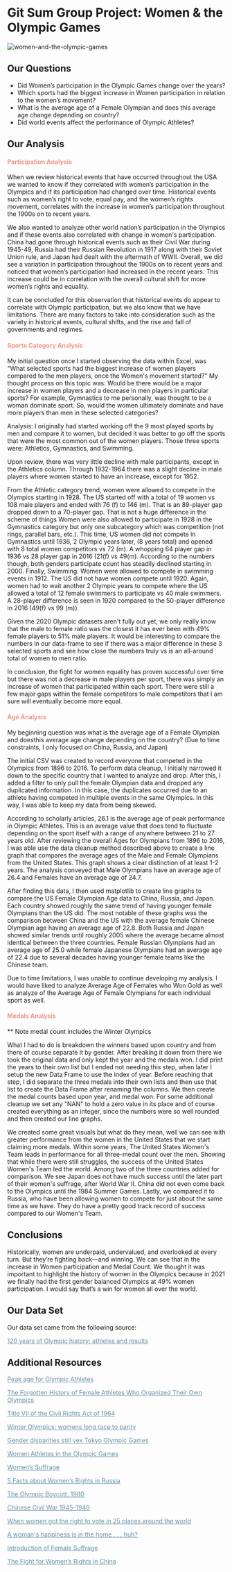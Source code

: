 # Git Sum Group Project: Women & the Olympic Games

![women-and-the-olympic-games](Visualizations/cover-women-olympics.png)

## Our Questions

* Did Women’s participation in the Olympic Games change over the years?
* Which sports had the biggest increase in Women participation in relation to the women’s movement?
* What is the average age of a Female Olympian and does this average age change depending on country?
* Did world events affect the performance of Olympic Athletes?

## Our Analysis

<h4 style="color:#F09789">Participation Analysis</h4>
<p>When we review historical events that have occurred throughout the USA we wanted to know if they correlated with women’s participation in the Olympics and if its participation had changed over time. Historical events such as women’s right to vote, equal pay, and the women’s rights movement, correlates with the increase in women’s participation throughout the 1900s on to recent years.</p> 

<p>We also wanted to analyze other world nation’s participation in the Olympics and if these events also correlated with change in women's participation. China had gone through historical events such as their Civil War during 1945-49, Russia had their Russian Revolution in 1917 along with their Soviet Union rule, and Japan had dealt with the aftermath of WWII. Overall, we did see a variation in participation throughout the 1900s on to recent years and noticed that women’s participation had increased in the recent years. This increase could be in correlation with the overall cultural shift for more women’s rights and equality.</p>

<p>It can be concluded for this observation that historical events do appear to correlate with Olympic participation, but we also know that we have limitations. There are many factors to take into consideration such as the variety in historical events, cultural shifts, and the rise and fall of governments and regimes.</p>


<h4 style="color:#F09789">Sports Category Analysis</h4>
<p>My initial question once I started observing the data within Excel, was "What selected sports had the biggest increase of women players compared to the men players, once the Women's movement started?" My thought process on this topic was: Would be there would be a major increase in women players and a decrease in men players in particular sports? For example, Gymnastics to me personally, was thought to be a woman dominate sport. So, would the women ultimately dominate and have more players than men in these selected categories? 

Analysis:
I originally had started working off the 9 most played sports by men and compare it to women, but decided it was better to go off the sports that were the most common out of the women players. Those three sports were: Athletics, Gymnastics, and Swimming. 

Upon review, there was very little decline with male participants, except in the Athletics column. Through 1932-1964 there was a slight decline in male players where women started to have an increase, except for 1952. 

From the Athletic category trend, women were allowed to compete in the Olympics starting in 1928.  The US started off with a total of 19 women vs 108 male players and ended with 76 (f) to 146 (m). That is an 89-player gap dropped down to a 70-player gap. That is not a huge difference in the scheme of things 
Women were also allowed to participate in 1928 in the Gymnastics category but only one subcategory which was competition (not rings, parallel bars, etc.). This time, US women did not compete in Gymnastics until 1936, 2 Olympic years later, (8 years total) and opened with 8 total women competitors vs 72 (m). A whopping 64 player gap in 1936 vs 28 player gap in 2016 (21(f) vs 49(m). According to the numbers though, both genders participate count has steadily declined starting in 2000. 
Finally, Swimming. Women were allowed to compete in swimming events in 1912. The US did not have women compete until 1920. Again, women had to wait another 2 Olympic years to compete where the US allowed a total of 12 female swimmers to participate vs 40 male swimmers. A 28-player difference is seen in 1920 compared to the 50-player difference in 2016 (49(f) vs 99 (m)). 


Given the 2020 Olympic datasets aren't fully out yet, we only really know that the male to female ratio was the closest it has ever been with 49% female players to 51% male players. It would be interesting to compare the numbers in our data-frame to see if there was a major difference in these 3 selected sports and see how close the numbers truly vs is an all-around total of women to men ratio. 

In conclusion, the fight for women equality has proven successful over time but there was not a decrease in male players per sport, there was simply an increase of women that participated within each sport. There were still a few major gaps within the female competitors to male competitors that I am sure will eventually become more equal. </p>

<h4 style="color:#F09789">Age Analysis</h4>
<p>My beginning question was what is the average age of a Female Olympian and doesthis average age change depending on the country? (Due to time constraints, I only focused on China, Russia, and Japan)</p>

<p>The initial CSV was created to record everyone that competed in the Olympics from 1896 to 2016. To perform data cleanup, I initially narrowed it down to the specific country that I wanted to analyze and drop. After this, I added a filter to only pull the female Olympian data and dropped any duplicated information. In this case, the duplicates occurred due to an athlete having competed in multiple events in the same Olympics. In this way, I was able to keep my data from being skewed.</p>

<p>According to scholarly articles, 26.1 is the average age of peak performance in Olympic Athletes. This is an average value that does tend to fluctuate depending on the sport itself with a range of anywhere between 21 to 27 years old. After reviewing the overall Ages for Olympians from 1896 to 2016, I was able use the data cleanup method described above to create a line graph that compares the average ages of the Male and Female Olympians from the United States. This graph shows a clear distinction of at least 1-2 years. The analysis conveyed that Male Olympians have an average age of 26.4 and Females have an average age of 24.7.</p>

<p>After finding this data, I then used matplotlib to create line graphs to compare the US Female Olympian Age data to China, Russia, and Japan. Each country showed roughly the same trend of having younger female Olympians than the US did. The most notable of these graphs was the comparison between China and the US with the average female Chinese Olympian age having an average age of 22.8. Both Russia and Japan showed similar trends until roughly 2005 where the average became almost identical between the three countries. Female Russian Olympians had an average age of 25.0 while female Japanese Olympians had an average age of 22.4 due to several decades having younger female teams like the Chinese team.</p>

<p>Due to time limitations, I was unable to continue developing my analysis. I would have liked to analyze Average Age of Females who Won Gold as well as analyze of the Average Age of Female Olympians for each individual sport as well.</p>



<h4 style="color:#F09789">Medals Analysis</h4>
<p>** Note medal count includes the Winter Olympics</p>

<p>What I had to do is breakdown the winners based upon country and from there of course separate it by gender. After breaking it down from there we took the original data and only kept the year and the medals won. I did print the years to their own list but I ended not needing this step, when later I setup the new Data Frame to use the index of year. Before reaching that step, I did separate the three medals into their own lists and then use that list to create the Data Frame after renaming the columns. We then create the medal counts based upon year, and medal won. For some additional cleanup we set any "NAN" to hold a zero value in its place and of course created everything as an integer, since the numbers were so well rounded and then created our line graphs.</p>

<p>We created some great visuals but what do they mean, well we can see with greater performance from the women in the United States that we start claiming more medals. Within some years, The United States Women's Team leads in performance for all three-medal count over the men. Showing that while there were still struggles, the success of the United States Women's Team led the world. Among two of the three countries added for comparison. We see Japan does not have much success until the later part of their women's suffrage, after World War II. China did not even come back to the Olympics until the 1984 Summer Games. Lastly, we compared it to Russia, who have been allowing women to compete for just about the same time as we have. They do have a pretty good track record of success compared to our Women's Team.</p>


## Conclusions
<p>Historically, women are underpaid, undervalued, and overlooked at every turn. But they’re fighting back—and winning. We can see that in the increase in Women participation and Medal Count. We thought it was important to highlight the history of women in the Olympics because in 2021 we finally had the first gender balanced Olympics at 49% women participation. I would say that’s a win for women all over the world.</p>

## Our Data Set
<p>Our data set came from the following source: </p>
<a href="https://www.kaggle.com/heesoo37/120-years-of-olympic-history-athletes-and-results" title="120 years of Olympic history: athletes and results" target="_blank" style="color:#6990A4">120 years of Olympic history: athletes and results</a>


## Additional Resources

<a href="https://www.huffingtonpost.ca/2012/07/25/peak-age-for-athletes_n_1699631.html" title="Peak age for Olympic Athletes" target="_blank" style="color:#6990A4">Peak age for Olympic Athletes</a>

<a href="https://www.bitchmedia.org/article/forgotten-history-female-athletes-who-organized-their-own-olympics" title="The Forgotten History of Female Athletes Who Organized Their Own Olympics" target="_blank" style="color:#6990A4">The Forgotten History of Female Athletes Who Organized Their Own Olympics</a>

<a href="https://www.eeoc.gov/statutes/title-vii-civil-rights-act-1964" title="Title VII of the Civil Rights Act of 1964" target="_blank" style="color:#6990A4">Title VII of the Civil Rights Act of 1964</a>

<a href="https://www.theguardian.com/sport/ng-interactive/2018/feb/08/winter-olympics-womens-long-race-to-parity" title="Winter Olympics: womens long race to parity" target="_blank" style="color:#6990A4">Winter Olympics: womens long race to parity</a>

<a href="https://www.bbc.com/news/world-us-canada-57937102" title="Gender disparities still vex Tokyo Olympic Games" target="_blank" style="color:#6990A4">Gender disparities still vex Tokyo Olympic Games</a>

<a href="https://www.jhse.ua.es/article/view/2019-v14-n3-women-athletes-olympic-games" title="Women Athletes in the Olympic Games" target="_blank" style="color:#6990A4">Women Athletes in the Olympic Games</a>

<a href="https://www.history.com/topics/womens-history/the-fight-for-womens-suffrage" title="Women’s Suffrage" target="_blank" style="color:#6990A4">Women’s Suffrage</a>

<a href="https://borgenproject.org/womens-rights-in-russia/" title="5 Facts about Women’s Rights in Russia" target="_blank" style="color:#6990A4">5 Facts about Women’s Rights in Russia</a>

<a href="https://www.thoughtco.com/international-woman-suffrage-timeline-3530479" title="The Olympic Boycott, 1980" target="_blank" style="color:#6990A4">The Olympic Boycott, 1980</a>

<a href="https://www.thoughtco.com/international-woman-suffrage-timeline-3530479" title="Chinese Civil War 1945-1949" target="_blank" style="color:#6990A4">Chinese Civil War 1945-1949</a>

<a href="https://www.insider.com/when-women-around-the-world-got-the-right-to-vote-2019-2" title="When women got the right to vote in 25 places around the world" target="_blank" style="color:#6990A4">When women got the right to vote in 25 places around the world</a>

<a href="https://www.japantimes.co.jp/life/2004/10/07/language/a-womans-happiness-is-in-the-home-huh/" title="A woman's happiness is in the home . . . huh?" target="_blank" style="color:#6990A4">A woman's happiness is in the home . . . huh?</a>

<a href="http://www.crosscurrents.hawaii.edu/content.aspx?lang=eng&site=japan&theme=work&subtheme=WOMEN&unit=JWORK002" title="Introduction of Female Suffrage" target="_blank" style="color:#6990A4">Introduction of Female Suffrage</a>

<a href="https://borgenproject.org/womens-rights-in-china/" title="The Fight for Women’s Rights in China" target="_blank" style="color:#6990A4">The Fight for Women’s Rights in China</a>








 



